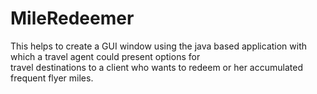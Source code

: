 # MileRedeemer

This helps to create a GUI window using the	java based application with which a	travel agent could present options for		
 travel  destinations to a client who wants to redeem or her accumulated frequent flyer	miles.
 
 
